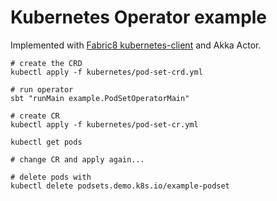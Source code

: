 # Kubernetes Operator example

Implemented with [Fabric8 kubernetes-client](https://github.com/fabric8io/kubernetes-client) and Akka Actor.


```
# create the CRD
kubectl apply -f kubernetes/pod-set-crd.yml

# run operator
sbt "runMain example.PodSetOperatorMain"

# create CR
kubectl apply -f kubernetes/pod-set-cr.yml

kubectl get pods

# change CR and apply again...

# delete pods with
kubectl delete podsets.demo.k8s.io/example-podset
```
